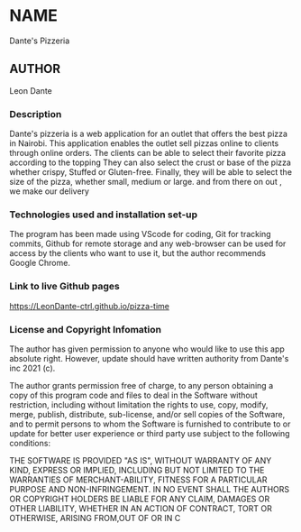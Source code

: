 # NAME
Dante's Pizzeria

## AUTHOR
Leon Dante

### Description
Dante's pizzeria is a web application for an outlet that offers the best pizza in Nairobi. This application enables the outlet sell pizzas online to clients through online orders. The clients can be able to select their favorite pizza according to the topping  They can also select the crust or base of the pizza whether crispy, Stuffed or Gluten-free. Finally, they will be able to select the size of the pizza, whether small, medium or large. and from there on out , we make our delivery


### Technologies used and installation set-up
The program has been made using VScode for coding, Git for tracking commits, Github for remote storage and any web-browser can be used for access by the clients who want to use it, but the author recommends Google Chrome.

### Link to live Github pages
https://LeonDante-ctrl.github.io/pizza-time

### License and Copyright Infomation
The author has given permission to anyone who would like to use this app absolute right. However, update should have written authority from Dante's inc 2021 (c).

The author grants permission free of charge, to any person obtaining a copy of this program code and files to deal
in the Software without restriction, including without limitation the rights to use, copy, modify, merge, publish, distribute, sub-license, and/or sell copies of the Software, and to permit persons to whom the Software is furnished
to contribute to or update for better user experience or third party use subject to the following conditions:

THE SOFTWARE IS PROVIDED "AS IS", WITHOUT WARRANTY OF ANY KIND, EXPRESS OR IMPLIED, INCLUDING BUT NOT LIMITED TO THE WARRANTIES OF MERCHANT-ABILITY, FITNESS FOR A PARTICULAR PURPOSE AND NON-INFRINGEMENT. IN NO EVENT SHALL THE
AUTHORS OR COPYRIGHT HOLDERS BE LIABLE FOR ANY CLAIM, DAMAGES OR OTHER LIABILITY, WHETHER IN AN ACTION OF CONTRACT, TORT OR OTHERWISE, ARISING FROM,OUT OF OR IN C